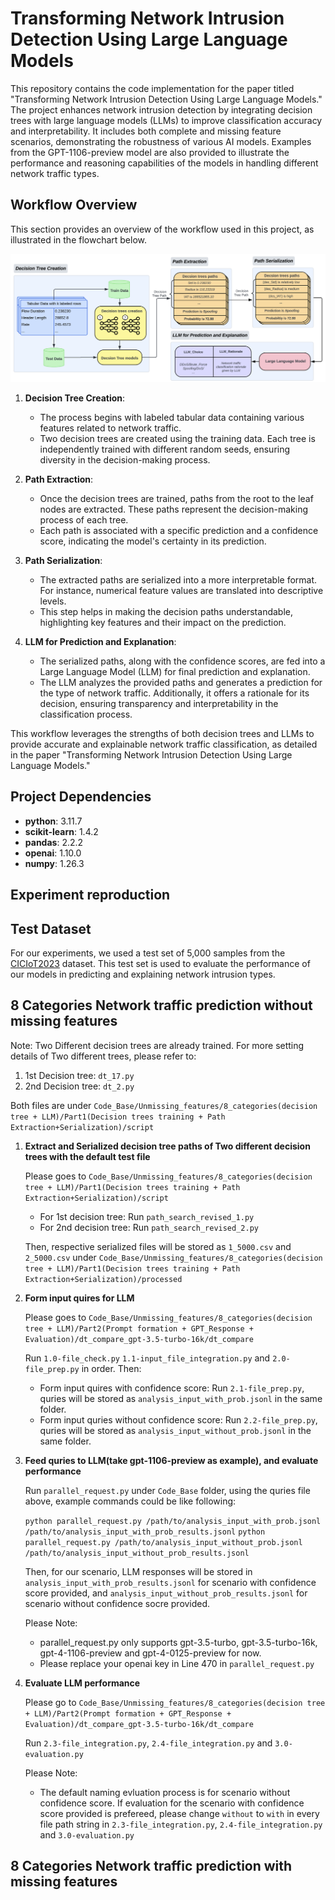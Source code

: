 # Transforming Network Intrusion Detection Using Large Language Models

This repository contains the code implementation for the paper titled "Transforming Network Intrusion Detection Using Large Language Models." The project enhances network intrusion detection by integrating decision trees with large language models (LLMs) to improve classification accuracy and interpretability. It includes both complete and missing feature scenarios, demonstrating the robustness of various AI models. Examples from the GPT-1106-preview model are also provided to illustrate the performance and reasoning capabilities of the models in handling different network traffic types.

## Workflow Overview

This section provides an overview of the workflow used in this project, as illustrated in the flowchart below.

![Workflow Chart](flowchart.png)

1. **Decision Tree Creation**:
    - The process begins with labeled tabular data containing various features related to network traffic.
    - Two decision trees are created using the training data. Each tree is independently trained with different random seeds, ensuring diversity in the decision-making process.

2. **Path Extraction**:
    - Once the decision trees are trained, paths from the root to the leaf nodes are extracted. These paths represent the decision-making process of each tree.
    - Each path is associated with a specific prediction and a confidence score, indicating the model's certainty in its prediction.

3. **Path Serialization**:
    - The extracted paths are serialized into a more interpretable format. For instance, numerical feature values are translated into descriptive levels.
    - This step helps in making the decision paths understandable, highlighting key features and their impact on the prediction.

4. **LLM for Prediction and Explanation**:
    - The serialized paths, along with the confidence scores, are fed into a Large Language Model (LLM) for final prediction and explanation.
    - The LLM analyzes the provided paths and generates a prediction for the type of network traffic. Additionally, it offers a rationale for its decision, ensuring transparency and interpretability in the classification process.

This workflow leverages the strengths of both decision trees and LLMs to provide accurate and explainable network traffic classification, as detailed in the paper "Transforming Network Intrusion Detection Using Large Language Models."

## Project Dependencies

- **python**: 3.11.7
- **scikit-learn**: 1.4.2
- **pandas**: 2.2.2
- **openai**: 1.10.0
- **numpy**: 1.26.3

## Experiment reproduction

## Test Dataset

For our experiments, we used a test set of 5,000 samples from the [CICIoT2023](https://www.unb.ca/cic/datasets/iotdataset-2023.html) dataset. This test set is used to evaluate the performance of our models in predicting and explaining network intrusion types.

## 8 Categories Network traffic prediction without missing features
Note: Two Different decision trees are already trained. For more setting details of Two different trees, please refer to:
1. 1st Decision tree: `dt_17.py`
2. 2nd Decision tree: `dt_2.py`

Both files are under `Code_Base/Unmissing_features/8_categories(decision tree + LLM)/Part1(Decision trees training + Path Extraction+Serialization)/script`

1. **Extract and Serialized decision tree paths of Two different decision trees with the default test file**

   Please goes to `Code_Base/Unmissing_features/8_categories(decision tree + LLM)/Part1(Decision trees training + Path Extraction+Serialization)/script`

   - For 1st decision tree: Run `path_search_revised_1.py`
   - For 2nd decision tree: Run `path_search_revised_2.py`

   Then, respective serialized files will be stored as `1_5000.csv` and `2_5000.csv` under `Code_Base/Unmissing_features/8_categories(decision tree + LLM)/Part1(Decision trees training + Path Extraction+Serialization)/processed`
2. **Form input quires for LLM**

   Please goes to `Code_Base/Unmissing_features/8_categories(decision tree + LLM)/Part2(Prompt formation + GPT_Response + Evaluation)/dt_compare_gpt-3.5-turbo-16k/dt_compare`
   
   Run `1.0-file_check.py` `1.1-input_file_integration.py` and `2.0-file_prep.py` in order. Then:
   
   - Form input quires with confidence score: Run `2.1-file_prep.py`, quries will be stored as `analysis_input_with_prob.jsonl` in the same folder.
   - Form input quries without confidence score: Run `2.2-file_prep.py`, quries will be stored as `analysis_input_without_prob.jsonl` in the same folder.
3. **Feed quries to LLM(take gpt-1106-preview as example), and evaluate performance**

   Run `parallel_request.py` under `Code_Base` folder, using the quries file above, example commands could be like following:

   ```python parallel_request.py /path/to/analysis_input_with_prob.jsonl /path/to/analysis_input_with_prob_results.jsonl```
   ```python parallel_request.py /path/to/analysis_input_without_prob.jsonl /path/to/analysis_input_without_prob_results.jsonl```

   Then, for our scenario, LLM responses will be stored in `analysis_input_with_prob_results.jsonl` for scenario with confidence score provided, and `analysis_input_without_prob_results.jsonl` for scenario without confidence socre provided.

   Please Note:
   - parallel_request.py only supports gpt-3.5-turbo, gpt-3.5-turbo-16k, gpt-4-1106-preview and gpt-4-0125-preview for now.
   - Please replace your openai key in Line 470 in `parallel_request.py`

5. **Evaluate LLM performance**

   Please go to `Code_Base/Unmissing_features/8_categories(decision tree + LLM)/Part2(Prompt formation + GPT_Response + Evaluation)/dt_compare_gpt-3.5-turbo-16k/dt_compare`

   Run `2.3-file_integration.py`, `2.4-file_integration.py` and `3.0-evaluation.py`

   Please Note:
   - The default naming evluation process is for scenario without confidence score. If evaluation for the scenario with confidence score provided is prefereed, please change `without` to `with` in every file path string in `2.3-file_integration.py`, `2.4-file_integration.py` and `3.0-evaluation.py`
## 8 Categories Network traffic prediction with missing features

